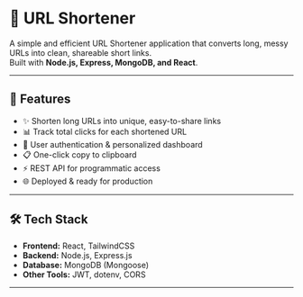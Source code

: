 # 🔗 URL Shortener

A simple and efficient URL Shortener application that converts long, messy URLs into clean, shareable short links.  
Built with **Node.js, Express, MongoDB, and React**.

---

## 🚀 Features
- ✨ Shorten long URLs into unique, easy-to-share links
- 📊 Track total clicks for each shortened URL
- 👤 User authentication & personalized dashboard
- 📋 One-click copy to clipboard
- ⚡ REST API for programmatic access
- 🌐 Deployed & ready for production

---

## 🛠️ Tech Stack
- **Frontend:** React, TailwindCSS
- **Backend:** Node.js, Express.js
- **Database:** MongoDB (Mongoose)
- **Other Tools:** JWT, dotenv, CORS

---

